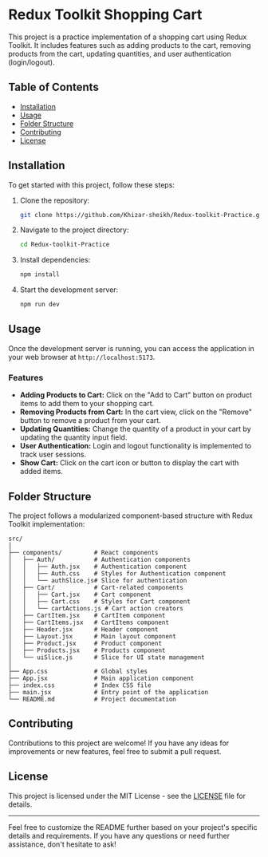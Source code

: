 # Redux Toolkit Shopping Cart

This project is a practice implementation of a shopping cart using Redux Toolkit. It includes features such as adding products to the cart, removing products from the cart, updating quantities, and user authentication (login/logout).

## Table of Contents

- [Installation](#installation)
- [Usage](#usage)
- [Folder Structure](#folder-structure)
- [Contributing](#contributing)
- [License](#license)

## Installation

To get started with this project, follow these steps:

1. Clone the repository:

   ```bash
   git clone https://github.com/Khizar-sheikh/Redux-toolkit-Practice.git
   ```

2. Navigate to the project directory:

   ```bash
   cd Redux-toolkit-Practice
   ```

3. Install dependencies:

   ```bash
   npm install
   ```

4. Start the development server:

   ```bash
   npm run dev
   ```

## Usage

Once the development server is running, you can access the application in your web browser at `http://localhost:5173`.

### Features

- **Adding Products to Cart:** Click on the "Add to Cart" button on product items to add them to your shopping cart.
- **Removing Products from Cart:** In the cart view, click on the "Remove" button to remove a product from your cart.
- **Updating Quantities:** Change the quantity of a product in your cart by updating the quantity input field.
- **User Authentication:** Login and logout functionality is implemented to track user sessions.
- **Show Cart:** Click on the cart icon or button to display the cart with added items.

## Folder Structure

The project follows a modularized component-based structure with Redux Toolkit implementation:

```
src/
│
├── components/         # React components
│   ├── Auth/           # Authentication components
│   │   ├── Auth.jsx    # Authentication component
│   │   ├── Auth.css    # Styles for Authentication component
│   │   └── authSlice.js# Slice for authentication
│   ├── Cart/           # Cart-related components
│   │   ├── Cart.jsx    # Cart component
│   │   ├── Cart.css    # Styles for Cart component
│   │   └── cartActions.js # Cart action creators
│   ├── CartItem.jsx    # CartItem component
│   ├── CartItems.jsx   # CartItems component
│   ├── Header.jsx      # Header component
│   ├── Layout.jsx      # Main layout component
│   ├── Product.jsx     # Product component
│   ├── Products.jsx    # Products component
│   └── uiSlice.js      # Slice for UI state management
│
├── App.css             # Global styles
├── App.jsx             # Main application component
├── index.css           # Index CSS file
├── main.jsx            # Entry point of the application
└── README.md           # Project documentation
```

## Contributing

Contributions to this project are welcome! If you have any ideas for improvements or new features, feel free to submit a pull request.

## License

This project is licensed under the MIT License - see the [LICENSE](LICENSE) file for details.

---

Feel free to customize the README further based on your project's specific details and requirements. If you have any questions or need further assistance, don't hesitate to ask!

